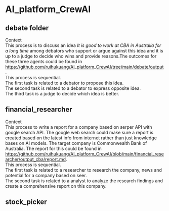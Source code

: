 # AI_platform_CrewAI   

## debate folder  
Context    
This process is to discuss an idea *It is good to work at CBA in Australia for a long time* among debators who support or argue against this idea and it is up to a judge to decide who wins and provide reasons.The outcomes for these three agents could be found in https://github.com/ruihukuang/AI_platform_CrewAI/tree/main/debate/output.    
This process is sequential.  
The first task is related to a debator to propose this idea.  
The second task is related to a debator to express opposite idea.  
The third task is a judge to decide which idea is better.    

## financial_researcher  
Context  
This process to write a report for a company based on serper API with google search API. The google web search could make sure a report is created based on the latest info from internet rather than just knowledge bases on AI models. The target company is Commonwealth Bank of Australia. The report for this could be found in https://github.com/ruihukuang/AI_platform_CrewAI/blob/main/financial_researcher/output_cba/report.md.  
This process is sequential.  
The first task is related to a researcher to research the company, news and potential for a company based on seer.   
The second task is related to a analyst to analyze the research findings and create a comprehensive report on this company.  

## stock_picker  





